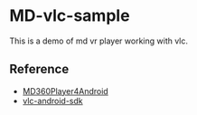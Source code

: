 # MD-vlc-sample
This is a demo of md vr player working with vlc.

## Reference
* [MD360Player4Android](https://github.com/ashqal/MD360Player4Android)
* [vlc-android-sdk](https://github.com/mrmaffen/vlc-android-sdk)
